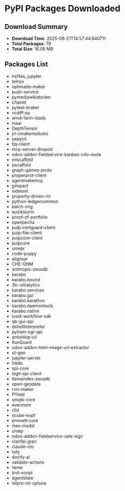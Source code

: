 # PyPI Packages Downloaded

## Download Summary
- **Download Time**: 2025-08-21T14:57:44.640711
- **Total Packages**: 79
- **Total Size**: 16.08 MB

## Packages List
- hsfiles_jupyter
- telnyx
- optimade-maker
- push-service
- pymediawikidocker
- chainlit
- pytket-braket
- vcdiff-py
- wind-farm-loads
- maai
- DepthTensor
- jrl-cmakemodules
- pepycli
- tlq-client
- mcp-server-dnspod
- odoo-addon-fieldservice-kanban-info-route
- mlscaffold
- pscaffold
- graph-games-proto
- properprot-client
- agentmakemcp
- gimpact
- sidetool
- property-driven-ml
- python-ledgercommon
- batch-img
- quickslurm
- proof-of-portfolio
- openpecha
- pulp-certguard-client
- pulp-file-client
- pulpcore-client
- pulpcore
- umepr
- code-puppy
- alignsar
- CHE-QNM
- anthropic-zeusdb
- karabo
- karabo.bound
- 3lc-ultralytics
- karabo.services
- karabo.gui
- karabo.karathon
- karabo.daemontools
- karabo.native
- lusid-workflow-sdk
- qb-gui-api
- dshellInterpreter
- pytrain-ogr-api
- antishlop-cli
- KunQuant
- odoo-addon-html-image-url-extractor
- ut-gen
- jupyter-server
- lnbits
- spl-core
- legit-api-client
- llamaindex-zeusdb
- open-geodata
- rxiv-maker
- PYield
- smqtk-core
- evermore
- clld
- xcube-eopf
- emmett-core
- mex-model
- umep
- odoo-addon-fieldservice-sale-sign
- clarifai-grpc
- claude-cto
- lully
- docify-ai
- validate-actions
- lieme
- knit-script
- agentstate
- mlpro-int-optuna
